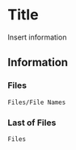 # Title

Insert information

## Information

### Files

``` 
Files/File Names 
```

### Last of Files

```
Files
```
